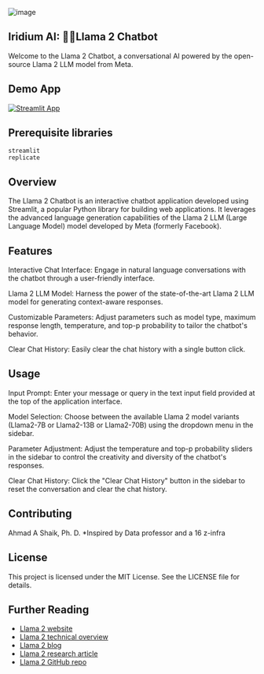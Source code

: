 
![image](https://github.com/ahmadalis2016/Iridium-AI-Image-Analysis/assets/130319416/3590b637-b72a-4a41-86ba-a556e9c22016) 

## Iridium AI: 🦙💬Llama 2 Chatbot

Welcome to the Llama 2 Chatbot, a conversational AI powered by the open-source Llama 2 LLM model from Meta.

## Demo App

[![Streamlit App](https://static.streamlit.io/badges/streamlit_badge_black_white.svg)](https://llama2.streamlitapp.com/)

## Prerequisite libraries

```
streamlit
replicate
```

## Overview
The Llama 2 Chatbot is an interactive chatbot application developed using Streamlit, a popular Python library for building web applications. It leverages the advanced language generation capabilities of the Llama 2 LLM (Large Language Model) model developed by Meta (formerly Facebook).

## Features
Interactive Chat Interface: Engage in natural language conversations with the chatbot through a user-friendly interface.

Llama 2 LLM Model: Harness the power of the state-of-the-art Llama 2 LLM model for generating context-aware responses.

Customizable Parameters: Adjust parameters such as model type, maximum response length, temperature, and top-p probability to tailor the chatbot's behavior.

Clear Chat History: Easily clear the chat history with a single button click.


## Usage
Input Prompt: Enter your message or query in the text input field provided at the top of the application interface.

Model Selection: Choose between the available Llama 2 model variants (Llama2-7B or Llama2-13B or Llama2-70B) using the dropdown menu in the sidebar.

Parameter Adjustment: Adjust the temperature and top-p probability sliders in the sidebar to control the creativity and diversity of the chatbot's responses.

Clear Chat History: Click the "Clear Chat History" button in the sidebar to reset the conversation and clear the chat history.

## Contributing
Ahmad A Shaik, Ph. D.
 *Inspired by Data professor and a 16 z-infra
## License
This project is licensed under the MIT License. See the LICENSE file for details.


## Further Reading
- [Llama 2 website](https://ai.meta.com/llama/)
- [Llama 2 technical overview](https://ai.meta.com/resources/models-and-libraries/llama/)
- [Llama 2 blog](https://ai.meta.com/blog/llama-2/)
- [Llama 2 research article](https://ai.meta.com/research/publications/llama-2-open-foundation-and-fine-tuned-chat-models/)
- [Llama 2 GitHub repo](https://github.com/facebookresearch/llama/tree/main)
